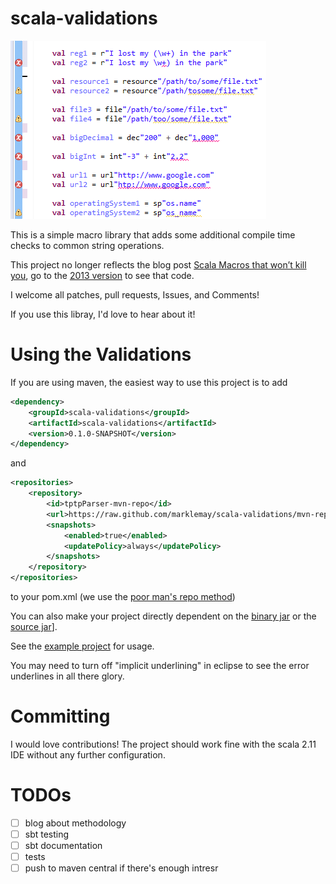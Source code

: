 scala-validations
==========
![usage screenshot](https://raw.githubusercontent.com/marklemay/scala-validations/master/examples/macroTest/demo.png)

This is a simple macro library that adds some additional compile time checks to common string operations.

This project no longer reflects the blog post [Scala Macros that won’t kill you](http://blog.safariflow.com/2013/12/20/scala-macros-that-wont-kill-you/), go to the [2013 version](https://github.com/marklemay/scala-validations/tree/9ea4e18d6cc2317422666cd19aedfe1fb5ad3b4c) to see that code.

I welcome all patches, pull requests, Issues, and Comments!

If you use this libray, I'd love to hear about it!

Using the Validations
==========
If you are using maven, the easiest way to use this project is to add
```xml
<dependency>
	<groupId>scala-validations</groupId>
	<artifactId>scala-validations</artifactId>
	<version>0.1.0-SNAPSHOT</version>
</dependency>
```
and
```xml
<repositories>
	<repository>
		<id>tptpParser-mvn-repo</id>
		<url>https://raw.github.com/marklemay/scala-validations/mvn-repo/</url>
		<snapshots>
			<enabled>true</enabled>
			<updatePolicy>always</updatePolicy>
		</snapshots>
	</repository>
</repositories>
```
to your pom.xml (we use the [poor man's repo method](http://stackoverflow.com/questions/14013644/hosting-a-maven-repository-on-github?answertab=votes#tab-top))

You can also make your project directly dependent on the [binary jar](https://raw.github.com/marklemay/scala-validations/blob/mvn-repo/scala-validations/scala-validations/0.1.0-SNAPSHOT/scala-validations-0.1.0-20150827.000420-1.jar) or the [source jar](https://raw.github.com/marklemay/scala-validations/blob/mvn-repo/scala-validations/scala-validations/0.1.0-SNAPSHOT/scala-validations-0.1.0-20150827.000420-1-sources.jar)].

See the [example project](https://github.com/marklemay/scala-validations/tree/master/examples/macroTest/src/main/scala/examples) for usage.

You may need to turn off "implicit underlining" in eclipse to see the error underlines in all there glory.

Committing
==========
I would love contributions!  The project should work fine with the scala 2.11 IDE without any further configuration.

TODOs
==========
 - [ ] blog about methodology
 - [ ] sbt testing
 - [ ] sbt documentation
 - [ ] tests
 - [ ] push to maven central if there's enough intresr